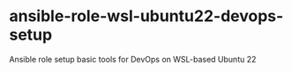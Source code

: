 # ansible-role-wsl-ubuntu22-devops-setup
Ansible role setup basic tools for DevOps on WSL-based Ubuntu 22
